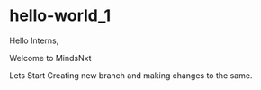 # hello-world_1

Hello Interns,

Welcome to MindsNxt 

Lets Start Creating new branch and making changes to the same.
